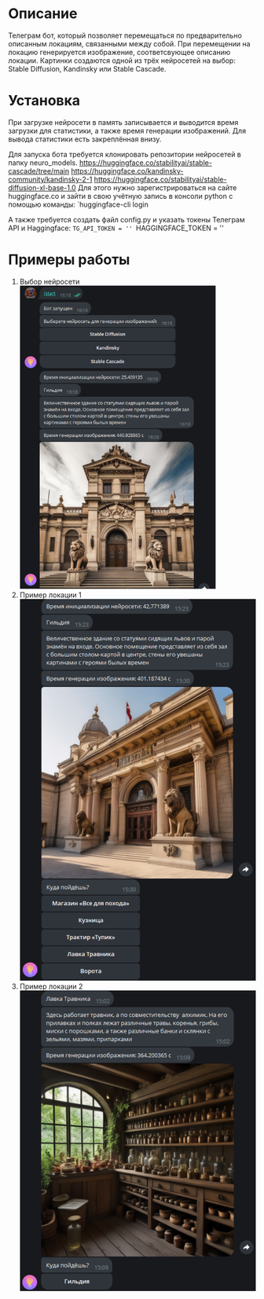 # Описание
Телеграм бот, который позволяет перемещаться по предварительно 
описанным локациям, связанными между собой. При перемещении на 
локацию генерируется изображение, соответсвующее описанию локации. 
Картинки создаются одной из трёх нейросетей на выбор: Stable Diffusion, 
Kandinsky или Stable Cascade.

# Установка
При загрузке нейросети в память записывается и выводится время загрузки 
для статистики, а также время генерации изображений. Для вывода 
статистики есть закреплённая внизу.

Для запуска бота требуется клонировать репозитории нейросетей в папку 
neuro_models.
https://huggingface.co/stabilityai/stable-cascade/tree/main
https://huggingface.co/kandinsky-community/kandinsky-2-1
https://huggingface.co/stabilityai/stable-diffusion-xl-base-1.0
Для этого нужно зарегистрироваться на сайте huggingface.co и зайти в 
свою учётную запись в консоли python с помощью команды:
`huggingface-cli login

А также требуется создать файл config.py и указать токены Телеграм API 
и Haggingface:
`TG_API_TOKEN = ''
`HAGGINGFACE_TOKEN = ''

# Примеры работы
1. Выбор нейросети <br />
![Image 1](./examples/example0.png)
2. Пример локации 1 <br />
![Image 2](./examples/example1.png)
3. Пример локации 2 <br />
![Image 3](./examples/example2.png)
